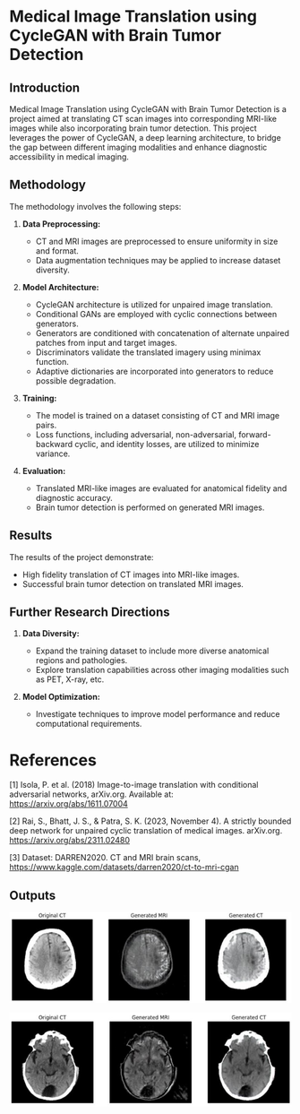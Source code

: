 # Medical Image Translation using CycleGAN with Brain Tumor Detection

## Introduction

Medical Image Translation using CycleGAN with Brain Tumor Detection is a project aimed at translating CT scan images into corresponding MRI-like images while also incorporating brain tumor detection. This project leverages the power of CycleGAN, a deep learning architecture, to bridge the gap between different imaging modalities and enhance diagnostic accessibility in medical imaging.

## Methodology

The methodology involves the following steps:

1. **Data Preprocessing:** 
   - CT and MRI images are preprocessed to ensure uniformity in size and format.
   - Data augmentation techniques may be applied to increase dataset diversity.

2. **Model Architecture:**
   - CycleGAN architecture is utilized for unpaired image translation.
   - Conditional GANs are employed with cyclic connections between generators.
   - Generators are conditioned with concatenation of alternate unpaired patches from input and target images.
   - Discriminators validate the translated imagery using minimax function.
   - Adaptive dictionaries are incorporated into generators to reduce possible degradation.

3. **Training:**
   - The model is trained on a dataset consisting of CT and MRI image pairs.
   - Loss functions, including adversarial, non-adversarial, forward-backward cyclic, and identity losses, are utilized to minimize variance.

4. **Evaluation:**
   - Translated MRI-like images are evaluated for anatomical fidelity and diagnostic accuracy.
   - Brain tumor detection is performed on generated MRI images.

## Results

The results of the project demonstrate:

- High fidelity translation of CT images into MRI-like images.
- Successful brain tumor detection on translated MRI images.

## Further Research Directions

1. **Data Diversity:**
   - Expand the training dataset to include more diverse anatomical regions and pathologies.
   - Explore translation capabilities across other imaging modalities such as PET, X-ray, etc.

2. **Model Optimization:**
   - Investigate techniques to improve model performance and reduce computational requirements.

# References

[1] Isola, P. et al. (2018) Image-to-image translation with conditional adversarial networks, arXiv.org. Available at: https://arxiv.org/abs/1611.07004

[2] Rai, S., Bhatt, J. S., & Patra, S. K. (2023, November 4). A strictly bounded deep network for unpaired cyclic translation of medical images. arXiv.org. https://arxiv.org/abs/2311.02480

[3] Dataset: DARREN2020. CT and MRI brain scans, https://www.kaggle.com/datasets/darren2020/ct-to-mri-cgan 


## Outputs

![Image 1](Outputs/sample-1.jpg)

![Image 2](Outputs/sample-2.jpg)
